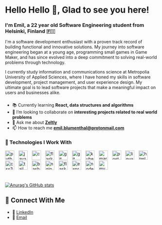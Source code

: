 <h1 align="left">Hello Hello 👋, Glad to see you here!</h1>
<h3 align="left">I'm Emil, a 22 year old Software Engineering student from Helsinki, Finland 🇫🇮</h3>

I'm a software development enthusiast with a proven track record of building functional and innovative solutions. My journey into software engineering began at a young age, programming small games in Game Maker, and has since evolved into a deep commitment to solving real-world problems through technology.

I currently study information and communications science at Metropolia University of Applied Sciences, where I have honed my skills in software development, project management, and user experience design. My ultimate goal is to lead software projects that make a meaningful impact on users and businesses alike.

###

- 📚 Currently learning **React, data structures and algorithms**
- 👯 I’m looking to collaborate on **interesting projects related to real world problems**
- 💬 Ask me about **[Zeltly](https://zeltly.com)**
- 📫 How to reach me **emil.blumenthal@protonmail.com**

### 🧰 Technologies I Work With
<p align="left">
    <img src="https://cdn.jsdelivr.net/gh/devicons/devicon/icons/python/python-original.svg" alt="python" width="30" height="30" style="padding-right:10px;"/>  
    <img src="https://cdn.jsdelivr.net/gh/devicons/devicon/icons/javascript/javascript-original.svg" alt="javascript" width="30" height="30" style="padding-right:10px;"/> 
    <img src="https://cdn.jsdelivr.net/gh/devicons/devicon/icons/c/c-original.svg" alt="c" width="30" height="30" style="padding-right:10px;"/> 
    <img src="https://cdn.jsdelivr.net/gh/devicons/devicon/icons/cplusplus/cplusplus-original.svg" alt="flask" width="30" height="30" style="padding-right:10px;"/>  
    <img src="https://cdn.jsdelivr.net/gh/devicons/devicon/icons/git/git-original.svg" alt="git" width="30" height="30" style="padding-right:10px;"/>
    <img src="https://cdn.jsdelivr.net/gh/devicons/devicon/icons/docker/docker-plain-wordmark.svg" alt="git" width="30" height="30" style="padding-right:10px;"/>
    <img src="https://cdn.jsdelivr.net/gh/devicons/devicon/icons/kubernetes/kubernetes-original.svg" alt="kubernetes" width="30" height="30" style="padding-right:10px;"/> 
    <img src="https://cdn.jsdelivr.net/gh/devicons/devicon/icons/mariadb/mariadb-original.svg" alt="mariadb" width="30" height="30" style="padding-right:10px;"/>  
    <img src="https://cdn.jsdelivr.net/gh/devicons/devicon/icons/postgresql/postgresql-original.svg" alt="postgresql" width="30" height="30" style="padding-right:10px;"/>  
    <img src="https://cdn.jsdelivr.net/gh/devicons/devicon/icons/linux/linux-original.svg" alt="linux" width="30" height="30" style="padding-right:10px;"/>  
    <img src="https://cdn.jsdelivr.net/gh/devicons/devicon/icons/html5/html5-original.svg" alt="html5" width="30" height="30" style="padding-right:10px;"/>
    <img src="https://cdn.jsdelivr.net/gh/devicons/devicon/icons/css3/css3-original.svg" alt="css3" width="30" height="30" style="padding-right:10px;"/> 
    <img src="https://cdn.jsdelivr.net/gh/devicons/devicon/icons/tailwindcss/tailwindcss-original.svg" alt="tailwindcss" width="30" height="30" style="padding-right:10px;"/> 
    <img src="https://cdn.jsdelivr.net/gh/devicons/devicon/icons/bash/bash-original.svg" alt="bash" width="30" height="30" style="padding-right:10px;"/> 
    <img src="https://cdn.jsdelivr.net/gh/devicons/devicon/icons/nginx/nginx-original.svg" alt="nginx" width="30" height="30" style="padding-right:10px;"/>  
    <img src="https://cdn.jsdelivr.net/gh/devicons/devicon/icons/flask/flask-original.svg" alt="flask" width="30" height="30" style="padding-right:10px;"/> 
    <img src="https://cdn.jsdelivr.net/gh/devicons/devicon/icons/express/express-original.svg" alt="express" width="30" height="30" style="padding-right:10px;"/> 
    <img src="https://cdn.jsdelivr.net/gh/devicons/devicon/icons/nodejs/nodejs-original.svg" alt="nodejs" width="30" height="30" style="padding-right:10px;"/>  
    <img src="https://cdn.jsdelivr.net/gh/devicons/devicon/icons/mysql/mysql-original.svg" alt="mysql" width="30" height="30" style="padding-right:10px;"/>  
</p>

#

[![Anurag's GitHub stats](https://github-readme-stats.vercel.app/api?username=EmilBlumenthalDev)](https://github.com/anuraghazra/github-readme-stats)


## 🔗 Connect With Me
- 💼 [LinkedIn](https://www.linkedin.com/in/emil-blumenthal/)
- 📧 [Email](mailto:emil.blumenthal@protonmail.com)